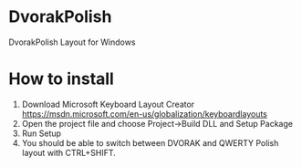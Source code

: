 # DvorakPolish
DvorakPolish Layout for Windows

# How to install
1. Download Microsoft Keyboard Layout Creator https://msdn.microsoft.com/en-us/globalization/keyboardlayouts
2. Open the project file and choose Project->Build DLL and Setup Package
3. Run Setup
4. You should be able to switch between DVORAK and QWERTY Polish layout with CTRL+SHIFT.

